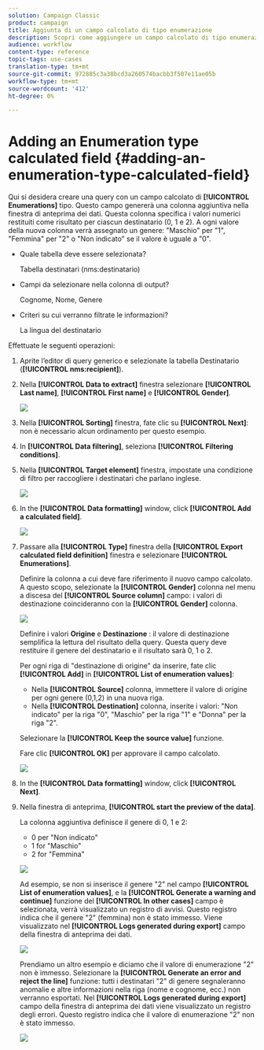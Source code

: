 ```yaml
---
solution: Campaign Classic
product: campaign
title: Aggiunta di un campo calcolato di tipo enumerazione
description: Scopri come aggiungere un campo calcolato di tipo enumerazione
audience: workflow
content-type: reference
topic-tags: use-cases
translation-type: tm+mt
source-git-commit: 972885c3a38bcd3a260574bacbb3f507e11ae05b
workflow-type: tm+mt
source-wordcount: '412'
ht-degree: 0%

---
```



# Adding an Enumeration type calculated field {#adding-an-enumeration-type-calculated-field}

Qui si desidera creare una query con un campo calcolato di **[!UICONTROL Enumerations]** tipo. Questo campo genererà una colonna aggiuntiva nella finestra di anteprima dei dati. Questa colonna specifica i valori numerici restituiti come risultato per ciascun destinatario (0, 1 e 2). A ogni valore della nuova colonna verrà assegnato un genere: &quot;Maschio&quot; per &quot;1&quot;, &quot;Femmina&quot; per &quot;2&quot; o &quot;Non indicato&quot; se il valore è uguale a &quot;0&quot;.

* Quale tabella deve essere selezionata?

   Tabella destinatari (nms:destinatario)

* Campi da selezionare nella colonna di output?

   Cognome, Nome, Genere

* Criteri su cui verranno filtrate le informazioni?

   La lingua del destinatario

Effettuate le seguenti operazioni:

1. Aprite l’editor di query generico e selezionate la tabella Destinatario (**[!UICONTROL nms:recipient]**).
1. Nella **[!UICONTROL Data to extract]** finestra selezionare **[!UICONTROL Last name]**, **[!UICONTROL First name]** e **[!UICONTROL Gender]**.

   ![](assets/query_editor_nveau_73.png)

1. Nella **[!UICONTROL Sorting]** finestra, fate clic su **[!UICONTROL Next]**: non è necessario alcun ordinamento per questo esempio.
1. In **[!UICONTROL Data filtering]**, seleziona **[!UICONTROL Filtering conditions]**.
1. Nella **[!UICONTROL Target element]** finestra, impostate una condizione di filtro per raccogliere i destinatari che parlano inglese.

   ![](assets/query_editor_nveau_74.png)

1. In the **[!UICONTROL Data formatting]** window, click **[!UICONTROL Add a calculated field]**.

   ![](assets/query_editor_nveau_75.png)

1. Passare alla **[!UICONTROL Type]** finestra della **[!UICONTROL Export calculated field definition]** finestra e selezionare **[!UICONTROL Enumerations]**.

   Definire la colonna a cui deve fare riferimento il nuovo campo calcolato. A questo scopo, selezionate la **[!UICONTROL Gender]** colonna nel menu a discesa del **[!UICONTROL Source column]** campo: i valori di destinazione coincideranno con la **[!UICONTROL Gender]** colonna.

   ![](assets/query_editor_nveau_76.png)

   Definire i valori **Origine** e **Destinazione** : il valore di destinazione semplifica la lettura del risultato della query. Questa query deve restituire il genere del destinatario e il risultato sarà 0, 1 o 2.

   Per ogni riga di &quot;destinazione di origine&quot; da inserire, fate clic **[!UICONTROL Add]** in **[!UICONTROL List of enumeration values]**:

   * Nella **[!UICONTROL Source]** colonna, immettere il valore di origine per ogni genere (0,1,2) in una nuova riga.
   * Nella **[!UICONTROL Destination]** colonna, inserite i valori: &quot;Non indicato&quot; per la riga &quot;0&quot;, &quot;Maschio&quot; per la riga &quot;1&quot; e &quot;Donna&quot; per la riga &quot;2&quot;.

   Selezionare la **[!UICONTROL Keep the source value]** funzione.

   Fare clic **[!UICONTROL OK]** per approvare il campo calcolato.

   ![](assets/query_editor_nveau_77.png)

1. In the **[!UICONTROL Data formatting]** window, click **[!UICONTROL Next]**.
1. Nella finestra di anteprima, **[!UICONTROL start the preview of the data]**.

   La colonna aggiuntiva definisce il genere di 0, 1 e 2:

   * 0 per &quot;Non indicato&quot;
   * 1 for &quot;Maschio&quot;
   * 2 for &quot;Femmina&quot;

   ![](assets/query_editor_nveau_78.png)

   Ad esempio, se non si inserisce il genere &quot;2&quot; nel campo **[!UICONTROL List of enumeration values]**, e la **[!UICONTROL Generate a warning and continue]** funzione del **[!UICONTROL In other cases]** campo è selezionata, verrà visualizzato un registro di avvisi. Questo registro indica che il genere &quot;2&quot; (femmina) non è stato immesso. Viene visualizzato nel **[!UICONTROL Logs generated during export]** campo della finestra di anteprima dei dati.

   ![](assets/query_editor_nveau_79.png)

   Prendiamo un altro esempio e diciamo che il valore di enumerazione &quot;2&quot; non è immesso. Selezionare la **[!UICONTROL Generate an error and reject the line]** funzione: tutti i destinatari &quot;2&quot; di genere segnaleranno anomalie e altre informazioni nella riga (nome e cognome, ecc.) non verranno esportati. Nel **[!UICONTROL Logs generated during export]** campo della finestra di anteprima dei dati viene visualizzato un registro degli errori. Questo registro indica che il valore di enumerazione &quot;2&quot; non è stato immesso.

   ![](assets/query_editor_nveau_80.png)
